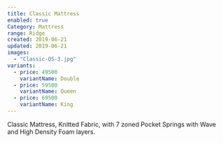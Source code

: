 ```yaml
---
title: Classic Mattress
enabled: true
Category: Mattress
range: Ridge
created: 2019-06-21
updated: 2019-06-21
images:
  - "Classic-QS-3.jpg"
variants:
  - price: 49500
    variantName: Double
  - price: 59500
    variantName: Queen
  - price: 69500
    variantName: King
---
```


Classic Mattress, Knitted Fabric, with 7 zoned Pocket Springs
with Wave and High Density Foam layers.